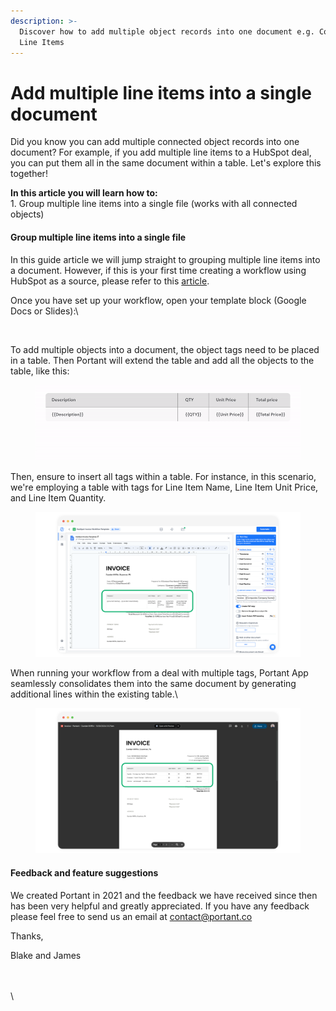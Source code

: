 ```yaml
---
description: >-
  Discover how to add multiple object records into one document e.g. Contacts or
  Line Items
---
```


# Add multiple line items into a single document

Did you know you can add multiple connected object records into one document? For example, if you add multiple line items to a HubSpot deal, you can put them all in the same document within a table. Let's explore this together!

**In this article you will learn how to:**\
1\. Group multiple line items into a single file (works with all connected objects)

#### Group multiple line items into a single file

In this guide article we will jump straight to grouping multiple line items into a document. However, if this is your first time creating a workflow using HubSpot as a source, please refer to this [article](https://docs.portant.co/portant-docs/sources/hubspot#select-hubspot-as-your-workflow-source).

Once you have set up your workflow, open your template block (Google Docs or Slides):\


<figure><img src="https://lh7-us.googleusercontent.com/xlDDM_rjrVltI0CcsPdJuOtg23DboISfLy2HWLyb15rooeYaLtMXAc419n6Hv4NWKHfTPgJysHjcwpa6_UPJMhMeBSsoOkdAexxXCe6BW63EN063GgzfxACj-8rYcUMIRHm8Safi4h0EPsSdaEcFZsQ" alt=""><figcaption></figcaption></figure>

To add multiple objects into a document, the object tags need to be placed in a table. Then Portant will extend the table and add all the objects to the table, like this:

<figure><img src="../../.gitbook/assets/image.gif" alt=""><figcaption></figcaption></figure>

Then, ensure to insert all tags within a table. For instance, in this scenario, we're employing a table with tags for Line Item Name, Line Item Unit Price, and Line Item Quantity.

<figure><img src="../../.gitbook/assets/pika-1715698973999-1x.png" alt=""><figcaption></figcaption></figure>



When running your workflow from a deal with multiple tags, Portant App seamlessly consolidates them into the same document by generating additional lines within the existing table.\


<figure><img src="../../.gitbook/assets/pika-1715700583601-1x.png" alt=""><figcaption></figcaption></figure>



#### Feedback and feature suggestions

We created Portant in 2021 and the feedback we have received since then has been very helpful and greatly appreciated. If you have any feedback please feel free to send us an email at contact@portant.co

Thanks,

Blake and James

\
\
\
